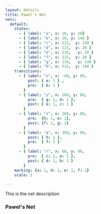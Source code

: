 ```yaml
---
layout: details 
title: Pawel's Net 
nets:
  default:
    states:
      - { label: "a", x: 10, y: 20} 
      - { label: "b", x: 10, y: 140 } 
      - { label: "c", x: 115,  y: 140 } 
      - { label: "d", x: 115,  y: 20 }
      - { label: "e", x: 210,   y: 20 }
      - { label: "f", x: 315,  y: 20 }
      - { label: "g", x: 210,   y: 140 } 
      - { label: "h", x: 315,  y: 140 } 
    transitions:
      - { label: "x", x: -40, y: 80,
          post: { a: 1 } ,
          pre:  { b: 1 }
        }
      - { label: "y", x: 160, y: 80,
          pre:  { g: 1, d: 1 },
          post: { e: 1, c: 1 }
        }
      - { label: "z", x: 260, y: 80,
          pre:  {h: 1, e: 1},
          post: {f: 1, g: 1}
        }
      - { label: "q", x: 360, y: 80,
          post: { h: 1 },
          pre:  { f: 1 }
        }
      - { label: "r", x: 60, y: 80,
          pre:  { c: 1, a: 1 },
          post: { d: 1, b: 1 }
        }
    marking: {a: 1, d: 1, e: 1, f: 1}
    scale: 1

---
```

<!-- first paragraph is the net description -->
This is the net description

### Pawel's Net

<script>addNetByName('default')</script>